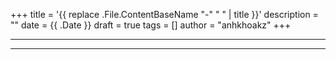 +++
title = '{{ replace .File.ContentBaseName "-" " " | title }}'
description = ""
date = {{ .Date }}
draft = true
tags = []
author = "anhkhoakz"
+++

---



---
